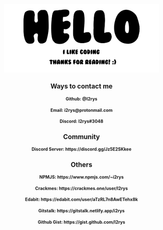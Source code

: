 
<p align="center">
  <img src="https://github.com/I2rys/I2rys/blob/main/image.png?raw=true"></img>
</p>
<h2 align="center">Ways to contact me</h2>
<h4 align="center">Github: @I2rys</h4>
<h4 align="center">Email: i2rys@protonmail.com</h4>
<h4 align="center">Discord: I2rys#3048</h4>
<h2 align="center">Community</h2>
<h4 align="center">Discord Server: https://discord.gg/Jz5E2SKkee</h4>
<h2 align="center">Others</h2>
<h4 align="center">NPMJS: https://www.npmjs.com/~i2rys</h4>
<h4 align="center">Crackmes: https://crackmes.one/user/I2rys</h4>
<h4 align="center">Edabit: https://edabit.com/user/aTzRL7n8AwETehx8k</h4>
<h4 align="center">Gitstalk: https://gitstalk.netlify.app/i2rys</h4>
<h4 align="center">Github Gist: https://gist.github.com/I2rys</h4>
